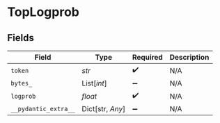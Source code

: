 # TopLogprob


## Fields

| Field                | Type                 | Required             | Description          |
| -------------------- | -------------------- | -------------------- | -------------------- |
| `token`              | *str*                | :heavy_check_mark:   | N/A                  |
| `bytes_`             | List[*int*]          | :heavy_minus_sign:   | N/A                  |
| `logprob`            | *float*              | :heavy_check_mark:   | N/A                  |
| `__pydantic_extra__` | Dict[str, *Any*]     | :heavy_minus_sign:   | N/A                  |